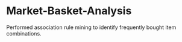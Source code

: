 # Market-Basket-Analysis
Performed association rule mining to identify frequently bought item combinations.
